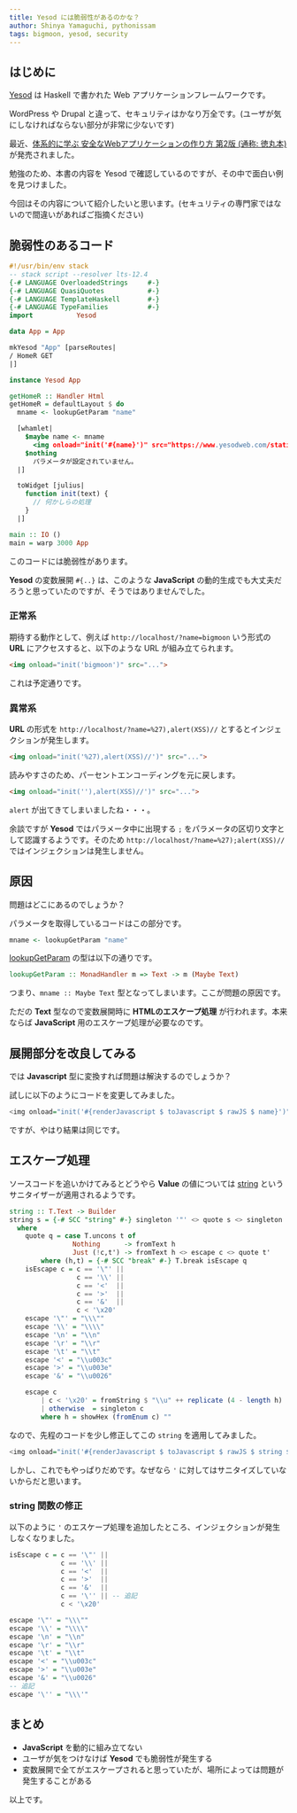 ```yaml
---
title: Yesod には脆弱性があるのかな？
author: Shinya Yamaguchi, pythonissam
tags: bigmoon, yesod, security
---
```


## はじめに

[Yesod](https://www.yesodweb.com/) は Haskell で書かれた Web アプリケーションフレームワークです。

WordPress や Drupal と違って、セキュリティはかなり万全です。(ユーザが気にしなければならない部分が非常に少ないです)

最近、[体系的に学ぶ 安全なWebアプリケーションの作り方 第2版 (通称: 徳丸本)](https://www.sbcr.jp/products/4797393163.html) が発売されました。

勉強のため、本書の内容を Yesod で確認しているのですが、その中で面白い例を見つけました。

今回はその内容について紹介したいと思います。(セキュリティの専門家ではないので間違いがあればご指摘ください)

<!--more-->

## 脆弱性のあるコード

```haskell
#!/usr/bin/env stack
-- stack script --resolver lts-12.4
{-# LANGUAGE OverloadedStrings     #-}
{-# LANGUAGE QuasiQuotes           #-}
{-# LANGUAGE TemplateHaskell       #-}
{-# LANGUAGE TypeFamilies          #-}
import           Yesod

data App = App

mkYesod "App" [parseRoutes|
/ HomeR GET
|]

instance Yesod App

getHomeR :: Handler Html
getHomeR = defaultLayout $ do
  mname <- lookupGetParam "name"

  [whamlet|
    $maybe name <- mname
      <img onload="init('#{name}')" src="https://www.yesodweb.com/static/logo-home2-no-esod-smaller2.png">
    $nothing
      パラメータが設定されていません。
  |]

  toWidget [julius|
    function init(text) {
      // 何かしらの処理
    }
  |]

main :: IO ()
main = warp 3000 App
```

このコードには脆弱性があります。

**Yesod** の変数展開 `#{..}` は、このような **JavaScript** の動的生成でも大丈夫だろうと思っていたのですが、そうではありませんでした。

### 正常系

期待する動作として、例えば `http://localhost/?name=bigmoon` いう形式の **URL** にアクセスすると、以下のような URL が組み立てられます。

```html
<img onload="init('bigmoon')" src="...">
```

これは予定通りです。

### 異常系

**URL** の形式を `http://localhost/?name=%27),alert(XSS)//` とするとインジェクションが発生します。

```html
<img onload="init('%27),alert(XSS)//')" src="...">
```

読みやすさのため、パーセントエンコーディングを元に戻します。

```html
<img onload="init(''),alert(XSS)//')" src="...">
```

`alert` が出てきてしまいましたね・・・。

余談ですが **Yesod** ではパラメータ中に出現する `;` をパラメータの区切り文字として認識するようです。そのため `http://localhost/?name=%27);alert(XSS)//` ではインジェクションは発生しません。

## 原因

問題はどこにあるのでしょうか？

パラメータを取得しているコードはこの部分です。

```hs
mname <- lookupGetParam "name"
```

[lookupGetParam](https://www.stackage.org/haddock/lts-12.4/yesod-core-1.6.6/Yesod-Core-Handler.html#v:lookupGetParam) の型は以下の通りです。

```hs
lookupGetParam :: MonadHandler m => Text -> m (Maybe Text)
```

つまり、`mname :: Maybe Text` 型となってしまいます。ここが問題の原因です。

ただの **Text** 型なので変数展開時に **HTMLのエスケープ処理** が行われます。本来ならば **JavaScript** 用のエスケープ処理が必要なのです。

## 展開部分を改良してみる

では **Javascript** 型に変換すれば問題は解決するのでしょうか？

試しに以下のようにコードを変更してみました。

```hs
<img onload="init('#{renderJavascript $ toJavascript $ rawJS $ name}')" src="...">
```

ですが、やはり結果は同じです。

## エスケープ処理

ソースコードを追いかけてみるとどうやら **Value** の値については [string](https://www.stackage.org/haddock/lts-12.4/shakespeare-2.0.15/src/Text.Julius.html#string) というサニタイザーが適用されるようです。

```hs
string :: T.Text -> Builder
string s = {-# SCC "string" #-} singleton '"' <> quote s <> singleton '"'
  where
    quote q = case T.uncons t of
                Nothing      -> fromText h
                Just (!c,t') -> fromText h <> escape c <> quote t'
        where (h,t) = {-# SCC "break" #-} T.break isEscape q
    isEscape c = c == '\"' ||
                 c == '\\' ||
                 c == '<'  ||
                 c == '>'  ||
                 c == '&'  ||
                 c < '\x20'
    escape '\"' = "\\\""
    escape '\\' = "\\\\"
    escape '\n' = "\\n"
    escape '\r' = "\\r"
    escape '\t' = "\\t"
    escape '<' = "\\u003c"
    escape '>' = "\\u003e"
    escape '&' = "\\u0026"

    escape c
        | c < '\x20' = fromString $ "\\u" ++ replicate (4 - length h) '0' ++ h
        | otherwise  = singleton c
        where h = showHex (fromEnum c) ""
```

なので、先程のコードを少し修正してこの `string` を適用してみました。

```hs
<img onload="init('#{renderJavascript $ toJavascript $ rawJS $ string $ name}')" src="...">
```

しかし、これでもやっぱりだめです。なぜなら `'` に対してはサニタイズしていないからだと思います。

### string 関数の修正

以下のように `'` のエスケープ処理を追加したところ、インジェクションが発生しなくなりました。

```hs
isEscape c = c == '\"' ||
             c == '\\' ||
             c == '<'  ||
             c == '>'  ||
             c == '&'  ||
             c == '\'' || -- 追記
             c < '\x20'

escape '\"' = "\\\""
escape '\\' = "\\\\"
escape '\n' = "\\n"
escape '\r' = "\\r"
escape '\t' = "\\t"
escape '<' = "\\u003c"
escape '>' = "\\u003e"
escape '&' = "\\u0026"
-- 追記
escape '\'' = "\\\'"
```

## まとめ

- **JavaScript** を動的に組み立てない
- ユーザが気をつけなけば **Yesod** でも脆弱性が発生する
- 変数展開で全てがエスケープされると思っていたが、場所によっては問題が発生することがある

以上です。